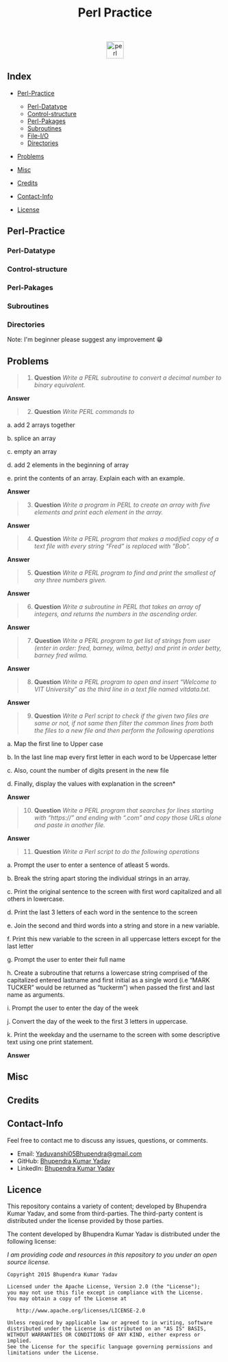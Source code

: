 <h1 align="center">Perl Practice</h1>

<br/>
<p align="center">
  <img src="https://www.vectorlogo.zone/logos/perl/perl-icon.svg" alt="perl" width="40" height="40"/>
</p>

## Index

* [Perl-Practice](#perl-practice)
    * [Perl-Datatype](#Perl-Datatype)
    * [Control-structure](#Control-structure)
    * [Perl-Pakages](#Perl-Pakages)
    * [Subroutines](#Subroutines)
    * [File-I/O](#File-I/O)
    * [Directories](#Directories)
    
* [Problems](#Problems)
* [Misc](#Misc)
* [Credits](#Credits)
* [Contact-Info](#Contact-Info)
* [License](#License)

## Perl-Practice

### Perl-Datatype
### Control-structure
### Perl-Pakages
### Subroutines
### Directories

Note: I'm beginner please suggest any improvement :grin:

## Problems
> 1. **Question** 
*Write a PERL subroutine to convert a decimal number to binary equivalent.*

**Answer**

> 2. **Question**
*Write PERL commands to*

a. add 2 arrays together 

b. splice an array 

c. empty an array 

d. add 2 elements in the beginning of array 

e. print the contents of an array. Explain each with an example.

**Answer**

> 3. **Question**
*Write a program in PERL to create an array with five elements and print each element in the array.*

**Answer**

> 4. **Question**
*Write a PERL program that makes a modified copy of a text file with every string “Fred” is replaced with “Bob”.*

**Answer**

> 5. **Question**
*Write a PERL program to find and print the smallest of any three numbers given.*

**Answer**

> 6. **Question**
*Write a subroutine in PERL that takes an array of integers, and returns the numbers in the ascending order.*

**Answer**

> 7. **Question**
*Write a PERL program to get list of strings from user (enter in order: fred, barney, wilma, betty) and print in order betty, barney fred wilma.*

**Answer**

> 8. **Question**
*Write a PERL program to open and insert “Welcome to VIT University” as the third line in a text file named vitdata.txt.*

**Answer**

> 9. **Question**
*Write a Perl script to check if the given two files are same or not, if not same then filter the common lines from both the files to a new file and then perform the following operations*

a.	Map the first line to Upper case  

b.	In the last line map every first letter in each word to be Uppercase letter

c.	Also, count the number of digits present in the new file 

d.	Finally, display the values with explanation in the screen*

**Answer**

> 10. **Question**
*Write a PERL program that searches for lines starting with “https://” and ending with “.com” and copy those URLs alone and paste in another file.*

**Answer**

> 11. **Question**
*Write a Perl script to do the following operations*

a.	Prompt the user to enter a sentence of atleast 5 words.

b.	Break the string apart storing the individual strings in an array.

c.	Print the original sentence to the screen with first word capitalized and all others in lowercase.

d.	Print the last 3 letters of each word in the sentence to the screen

e.	Join the second and third words into a string and store in a new variable.

f.	Print this new variable to the screen in all uppercase letters except for the last letter 

g.	Prompt the user to enter their full name

h.	Create a subroutine that returns a lowercase string comprised of the capitalized entered lastname and first initial as a single word (i.e “MARK TUCKER” would be returned as “tuckerm”) when passed the first and last name as arguments.

i.	Prompt the user to enter the day of the week

j.	Convert the day of the week to the first 3 letters in uppercase.

k.	Print the weekday and the username to the screen with some descriptive text using one print statement.

**Answer**

## Misc

## Credits

## Contact-Info

Feel free to contact me to discuss any issues, questions, or comments.

* Email: [Yaduvanshi05Bhupendra@gmail.com](mailto:Yaduvanshi05Bhupendra@gmail.com)
* GitHub: [Bhupendra Kumar Yadav](https://github.com/Yaduvanshi05Bhupendra)
* LinkedIn: [Bhupendra Kumar Yadav](https://www.linkedin.com/in/yaduvanshi05bhupendra)

## Licence

This repository contains a variety of content; developed by Bhupendra Kumar Yadav, and some from third-parties.  The third-party content is distributed under the license provided by those parties.

The content developed by Bhupendra Kumar Yadav is distributed under the following license:

*I am providing code and resources in this repository to you under an open source license.*

    Copyright 2015 Bhupendra Kumar Yadav

    Licensed under the Apache License, Version 2.0 (the "License");
    you may not use this file except in compliance with the License.
    You may obtain a copy of the License at

       http://www.apache.org/licenses/LICENSE-2.0

    Unless required by applicable law or agreed to in writing, software
    distributed under the License is distributed on an "AS IS" BASIS,
    WITHOUT WARRANTIES OR CONDITIONS OF ANY KIND, either express or implied.
    See the License for the specific language governing permissions and
    limitations under the License.
